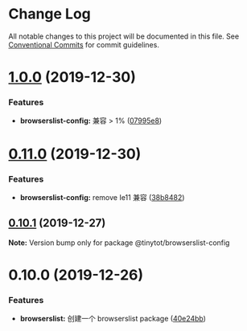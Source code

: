 # Change Log

All notable changes to this project will be documented in this file.
See [Conventional Commits](https://conventionalcommits.org) for commit guidelines.

# [1.0.0](https://github.com/tinytot1/tools/compare/@tinytot/browserslist-config@0.11.0...@tinytot/browserslist-config@1.0.0) (2019-12-30)

### Features

- **browserslist-config:** 兼容 > 1% ([07995e8](https://github.com/tinytot1/tools/commit/07995e80274986135f031196395586b915755242))

# [0.11.0](https://github.com/tinytot1/tools/compare/@tinytot/browserslist-config@0.10.1...@tinytot/browserslist-config@0.11.0) (2019-12-30)

### Features

- **browserslist-config:** remove Ie11 兼容 ([38b8482](https://github.com/tinytot1/tools/commit/38b8482681298decbad69702b8246ccec7a837a1))

## [0.10.1](https://github.com/tinytot1/tools/compare/@tinytot/browserslist-config@0.10.0...@tinytot/browserslist-config@0.10.1) (2019-12-27)

**Note:** Version bump only for package @tinytot/browserslist-config

# 0.10.0 (2019-12-26)

### Features

- **browserslist:** 创建一个 browserslist package ([40e24bb](https://github.com/tinytot1/tools/commit/40e24bb43e142c17a59d97c540db8c842f0015db))

